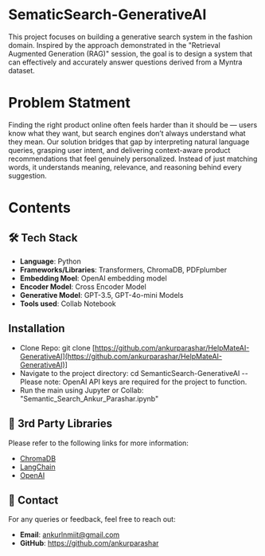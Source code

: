 # SematicSearch-GenerativeAI
This project focuses on building a generative search system in the fashion domain. Inspired by the approach demonstrated in the "Retrieval Augmented Generation (RAG)" session, the goal is to design a system that can effectively and accurately answer questions derived from a Myntra dataset.

# Problem Statment
Finding the right product online often feels harder than it should be — users know what they want, but search engines don’t always understand what they mean. Our solution bridges that gap by interpreting natural language queries, grasping user intent, and delivering context-aware product recommendations that feel genuinely personalized. Instead of just matching words, it understands meaning, relevance, and reasoning behind every suggestion.

# Contents

## 🛠️ Tech Stack
- **Language**: Python
- **Frameworks/Libraries**: Transformers, ChromaDB, PDFplumber
- **Embedding Moel**: OpenAI embedding model
- **Encoder Model**: Cross Encoder Model
- **Generative Model**: GPT-3.5, GPT-4o-mini Models
- **Tools used**: Collab Notebook

## Installation
- Clone Repo: git clone [https://github.com/ankurparashar/HelpMateAI-GenerativeAI](https://github.com/ankurparashar/HelpMateAI-GenerativeAI)]
- Navigate to the project directory: cd SemanticSearch-GenerativeAI
   -- Please note: OpenAI API keys are required for the project to function.
- Run the main using Jupyter or Collab: "Semantic_Search_Ankur_Parashar.ipynb"

## 📖 3rd Party Libraries
Please refer to the following links for more information:
- [ChromaDB](https://docs.trychroma.com/)
- [LangChain](https://www.langchain.com/)
- [OpenAI](https://platform.openai.com/docs/)

## 💬 Contact
For any queries or feedback, feel free to reach out:

- **Email**: ankurlnmiit@gmail.com
- **GitHub**: https://github.com/ankurparashar
